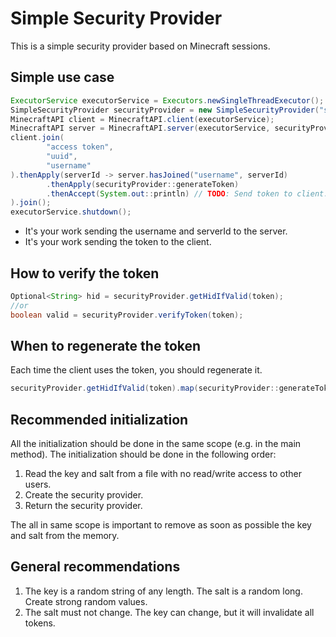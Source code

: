 # Simple Security Provider

This is a simple security provider based on Minecraft sessions.

## Simple use case

```java
ExecutorService executorService = Executors.newSingleThreadExecutor();
SimpleSecurityProvider securityProvider = new SimpleSecurityProvider("sign key", 0L); // TODO: Replace with your own key and salt.
MinecraftAPI client = MinecraftAPI.client(executorService);
MinecraftAPI server = MinecraftAPI.server(executorService, securityProvider);
client.join(
        "access token",
        "uuid",
        "username"
).thenApply(serverId -> server.hasJoined("username", serverId)
        .thenApply(securityProvider::generateToken)
        .thenAccept(System.out::println) // TODO: Send token to client.
).join();
executorService.shutdown();
```

- It's your work sending the username and serverId to the server.
- It's your work sending the token to the client.

## How to verify the token

```java
Optional<String> hid = securityProvider.getHidIfValid(token);
//or
boolean valid = securityProvider.verifyToken(token);
```

## When to regenerate the token

Each time the client uses the token, you should regenerate it.
```java
securityProvider.getHidIfValid(token).map(securityProvider::generateToken);
```

## Recommended initialization

All the initialization should be done in the same scope (e.g. in the main method). The initialization should be done in the following order:

1. Read the key and salt from a file with no read/write access to other users.
2. Create the security provider.
3. Return the security provider.

The all in same scope is important to remove as soon as possible the key and salt from the memory. 

## General recommendations

1. The key is a random string of any length. The salt is a random long. Create strong random values.
2. The salt must not change. The key can change, but it will invalidate all tokens.
